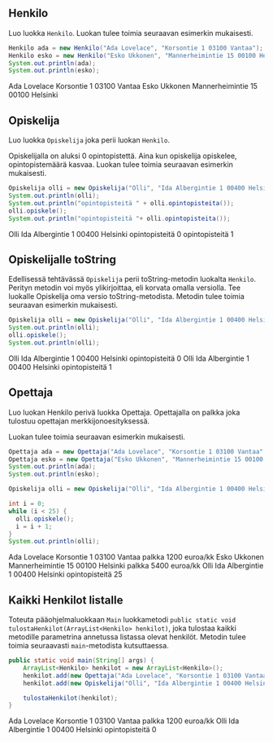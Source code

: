 


<h2>Henkilo</h2>

Luo luokka `Henkilo`. Luokan tulee toimia seuraavan esimerkin mukaisesti.


```java
Henkilo ada = new Henkilo("Ada Lovelace", "Korsontie 1 03100 Vantaa");
Henkilo esko = new Henkilo("Esko Ukkonen", "Mannerheimintie 15 00100 Helsinki");
System.out.println(ada);
System.out.println(esko);
```

<sample-output>
Ada Lovelace
  Korsontie 1 03100 Vantaa
Esko Ukkonen
  Mannerheimintie 15 00100 Helsinki
</sample-output>


<h2>Opiskelija</h2>


Luo luokka `Opiskelija` joka perii luokan `Henkilo`.


Opiskelijalla on aluksi 0 opintopistettä. Aina kun opiskelija opiskelee, opintopistemäärä kasvaa. Luokan tulee toimia seuraavan esimerkin mukaisesti.


```java
Opiskelija olli = new Opiskelija("Olli", "Ida Albergintie 1 00400 Helsinki");
System.out.println(olli);
System.out.println("opintopisteitä " + olli.opintopisteita());
olli.opiskele();
System.out.println("opintopisteitä "+ olli.opintopisteita());
```

<sample-output>
Olli
  Ida Albergintie 1 00400 Helsinki
opintopisteitä 0
opintopisteitä 1
</sample-output>


<h2>Opiskelijalle toString</h2>

Edellisessä tehtävässä `Opiskelija` perii toString-metodin luokalta `Henkilo`. Perityn metodin voi myös ylikirjoittaa, eli korvata omalla versiolla. Tee luokalle Opiskelija oma versio toString-metodista. Metodin tulee toimia seuraavan esimerkin mukaisesti.


```java
Opiskelija olli = new Opiskelija("Olli", "Ida Albergintie 1 00400 Helsinki");
System.out.println(olli);
olli.opiskele();
System.out.println(olli);
```

<sample-output>
Olli
  Ida Albergintie 1 00400 Helsinki
  opintopisteitä 0
Olli
  Ida Albergintie 1 00400 Helsinki
  opintopisteitä 1
</sample-output>


<h2>Opettaja</h2>


Luo luokan Henkilo perivä luokka Opettaja. Opettajalla on palkka joka tulostuu opettajan merkkijonoesityksessä.


Luokan tulee toimia seuraavan esimerkin mukaisesti.

```java
Opettaja ada = new Opettaja("Ada Lovelace", "Korsontie 1 03100 Vantaa", 1200);
Opettaja esko = new Opettaja("Esko Ukkonen", "Mannerheimintie 15 00100 Helsinki", 5400);
System.out.println(ada);
System.out.println(esko);

Opiskelija olli = new Opiskelija("Olli", "Ida Albergintie 1 00400 Helsinki");

int i = 0;
while (i < 25) {
  olli.opiskele();
  i = i + 1;
}
System.out.println(olli);
```

<sample-output>
Ada Lovelace
  Korsontie 1 03100 Vantaa
  palkka 1200 euroa/kk
Esko Ukkonen
  Mannerheimintie 15 00100 Helsinki
  palkka 5400 euroa/kk
Olli
  Ida Albergintie 1 00400 Helsinki
  opintopisteitä 25
</sample-output>


<h2>Kaikki Henkilot listalle</h2>


Toteuta pääohjelmaluokkaan `Main` luokkametodi `public static void tulostaHenkilot(ArrayList<Henkilo> henkilot)`, joka tulostaa kaikki metodille parametrina annetussa listassa olevat henkilöt. Metodin tulee toimia seuraavasti `main`-metodista kutsuttaessa.


```java
public static void main(String[] args) {
    ArrayList<Henkilo> henkilot = new ArrayList<Henkilo>();
    henkilot.add(new Opettaja("Ada Lovelace", "Korsontie 1 03100 Vantaa", 1200));
    henkilot.add(new Opiskelija("Olli", "Ida Albergintie 1 00400 Helsinki"));

    tulostaHenkilot(henkilot);
}
```

<sample-output>
Ada Lovelace
  Korsontie 1 03100 Vantaa
  palkka 1200 euroa/kk
Olli
  Ida Albergintie 1 00400 Helsinki
  opintopisteitä 0
</sample-output>

